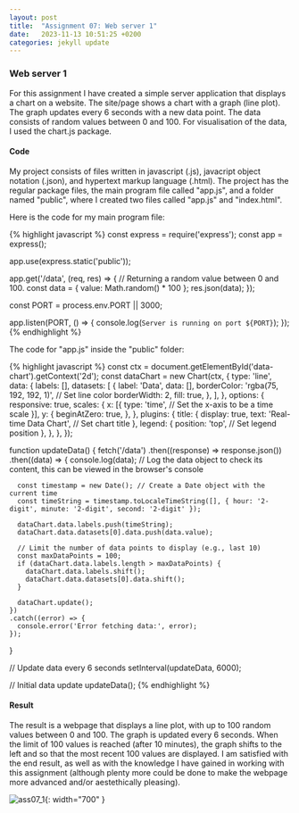 ```yaml
---
layout: post
title:  "Assignment 07: Web server 1"
date:   2023-11-13 10:51:25 +0200
categories: jekyll update
---
```


### **Web server 1**  

For this assignment I have created a simple server application that displays a chart on a website. The site/page shows a chart with a graph (line plot). The graph updates every 6 seconds with a new data point. The data consists of random values between 0 and 100. For visualisation of the data, I used the chart.js package.

#### Code

My project consists of files written in javascript (.js), javacript object notation (.json), and hypertext markup language (.html). The project has the regular package files, the main program file called "app.js", and a folder named "public", where I created two files called "app.js" and "index.html".

Here is the code for my main program file:

{% highlight javascript %}
const express = require('express');
const app = express();

app.use(express.static('public'));

app.get('/data', (req, res) => {
  // Returning a random value between 0 and 100.
  const data = { value: Math.random() * 100 };
  res.json(data);
});

const PORT = process.env.PORT || 3000;

app.listen(PORT, () => {
  console.log(`Server is running on port ${PORT}`);
});
{% endhighlight %}

The code for "app.js" inside the "public" folder:

{% highlight javascript %}
const ctx = document.getElementById('data-chart').getContext('2d');
const dataChart = new Chart(ctx, {
  type: 'line',
  data: {
    labels: [],
    datasets: [
      {
        label: 'Data',
        data: [],
        borderColor: 'rgba(75, 192, 192, 1)', // Set line color
        borderWidth: 2,
        fill: true,
      },
    ],
  },
  options: {
    responsive: true,
    scales: {
      x: [{
        type: 'time', // Set the x-axis to be a time scale
      }],
      y: {
        beginAtZero: true,
      },
    },
    plugins: {
      title: {
        display: true,
        text: 'Real-time Data Chart', // Set chart title
      },
      legend: {
        position: 'top', // Set legend position
      },
    },
  },
});

function updateData() {
  fetch('/data')
    .then((response) => response.json())
    .then((data) => {
      console.log(data); // Log the data object to check its content, this can be viewed in the browser's console

      const timestamp = new Date(); // Create a Date object with the current time
      const timeString = timestamp.toLocaleTimeString([], { hour: '2-digit', minute: '2-digit', second: '2-digit' });
      
      dataChart.data.labels.push(timeString);
      dataChart.data.datasets[0].data.push(data.value);

      // Limit the number of data points to display (e.g., last 10)
      const maxDataPoints = 100;
      if (dataChart.data.labels.length > maxDataPoints) {
        dataChart.data.labels.shift();
        dataChart.data.datasets[0].data.shift();
      }

      dataChart.update();
    })
    .catch((error) => {
      console.error('Error fetching data:', error);
    });
}

// Update data every 6 seconds
setInterval(updateData, 6000);

// Initial data update
updateData();
{% endhighlight %}

#### Result

The result is a webpage that displays a line plot, with up to 100 random values between 0 and 100. The graph is updated every 6 seconds. When the limit of 100 values is reached (after 10 minutes), the graph shifts to the left and so that the most recent 100 values are displayed. I am satisfied with the end result, as well as with the knowledge I have gained in working with this assignment (although plenty more could be done to make the webpage more advanced and/or aestethically pleasing).

![ass07_1](https://github.com/PrinceSig/ADA525/assets/94006886/d3b3f120-d5d5-4832-942f-c627ebce9eb0){: width="700" }